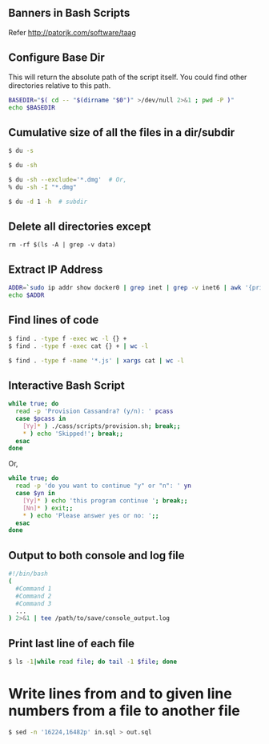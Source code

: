 ## Banners in Bash Scripts
Refer http://patorjk.com/software/taag

## Configure Base Dir
This will return the absolute path of the script itself. You could find other directories relative to this path.
```bash
BASEDIR="$( cd -- "$(dirname "$0")" >/dev/null 2>&1 ; pwd -P )"
echo $BASEDIR
```

## Cumulative size of all the files in a dir/subdir
```bash
$ du -s

$ du -sh

$ du -sh --exclude='*.dmg'  # Or,
% du -sh -I "*.dmg"

$ du -d 1 -h  # subdir
```

## Delete all directories except
```
rm -rf $(ls -A | grep -v data)
```

## Extract IP Address
```bash
ADDR=`sudo ip addr show docker0 | grep inet | grep -v inet6 | awk '{print $2}' | cut -d'/' -f1`
echo $ADDR
```

## Find lines of code
```sh
$ find . -type f -exec wc -l {} +
$ find . -type f -exec cat {} + | wc -l

$ find . -type f -name '*.js' | xargs cat | wc -l
```

## Interactive Bash Script
```bash
while true; do
  read -p 'Provision Cassandra? (y/n): ' pcass
  case $pcass in
    [Yy]* ) ./cass/scripts/provision.sh; break;;
    * ) echo 'Skipped!'; break;;
  esac
done
```

Or,
```bash
while true; do
  read -p 'do you want to continue "y" or "n": ' yn
  case $yn in
    [Yy]* ) echo 'this program continue '; break;;
    [Nn]* ) exit;;
    * ) echo 'Please answer yes or no: ';;
  esac
done
```

## Output to both console and log file
```bash
#!/bin/bash
(
  #Command 1
  #Command 2
  #Command 3
  ...
) 2>&1 | tee /path/to/save/console_output.log
```

## Print last line of each file
```bash
$ ls -1|while read file; do tail -1 $file; done
```

# Write lines from and to given line numbers from a file to another file
```bash
$ sed -n '16224,16482p' in.sql > out.sql
```
